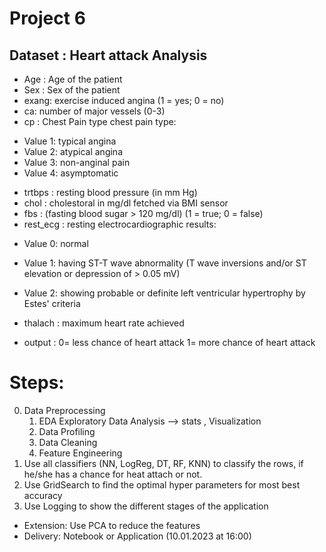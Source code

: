 # Project 6

## **Dataset** : Heart attack Analysis

- Age : Age of the patient
- Sex : Sex of the patient
- exang: exercise induced angina (1 = yes; 0 = no)
- ca: number of major vessels (0-3)
- cp : Chest Pain type chest pain type:
* Value 1: typical angina
* Value 2: atypical angina
* Value 3: non-anginal pain
* Value 4: asymptomatic
- trtbps : resting blood pressure (in mm Hg)
- chol : cholestoral in mg/dl fetched via BMI sensor
- fbs : (fasting blood sugar > 120 mg/dl) (1 = true; 0 = false)
- rest_ecg : resting electrocardiographic results:
* Value 0: normal
* Value 1: having ST-T wave abnormality (T wave inversions and/or ST elevation or depression of > 0.05 mV)
* Value 2: showing probable or definite left ventricular hypertrophy by Estes' criteria

* thalach : maximum heart rate achieved
* output : 0= less chance of heart attack 1= more chance of heart attack


# Steps:
0. Data Preprocessing
    1. EDA Exploratory Data Analysis --> stats , Visualization
    2. Data Profiling
    3. Data Cleaning
    4. Feature Engineering
1. Use all classifiers (NN, LogReg, DT, RF, KNN) to classify the rows, if he/she has a chance for heat attach or not.
2. Use GridSearch to find the optimal hyper parameters for most best accuracy
3. Use Logging to show the different stages of the application



- Extension: Use PCA to reduce the features
- Delivery: Notebook or Application (10.01.2023 at 16:00)
